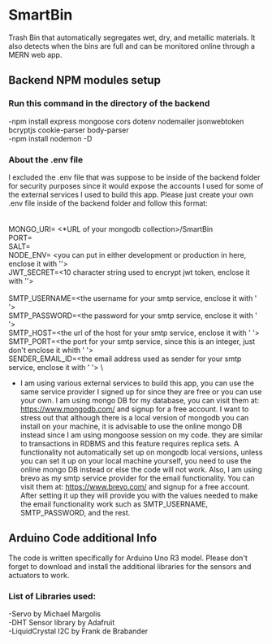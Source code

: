 # SmartBin

Trash Bin that automatically segregates wet, dry, and metallic materials. It also detects when the bins are full and can be monitored online through a MERN web app.

## Backend NPM modules setup
### Run this command in the directory of the backend
-npm install express  mongoose cors  dotenv nodemailer jsonwebtoken bcryptjs cookie-parser body-parser \
-npm install nodemon -D

### About the .env file
I excluded the .env file that was suppose to be inside of the backend folder for security purposes since it would expose the accounts I used for some of the external services I used to build this app. Please just create your own .env file inside of the backend folder and follow this format: \
\
\
MONGO_URI= <*URL of your mongodb collection>/SmartBin \
PORT= <the port where your server runs> \
SALT= <integer number used to encrypt the password> \
NODE_ENV= <you can put in either development or production in here, enclose it with ''> \
JWT_SECRET=<10 character string used to encrypt jwt token, enclose it with ''> \
\
SMTP_USERNAME=<the username for your smtp service, enclose it with '   '> \
SMTP_PASSWORD=<the password for your smtp service, enclose it with '   '> \
SMTP_HOST=<the url of the host for your smtp service, enclose it with '   '> \
SMTP_PORT=<the port for your smtp service, since this is an integer, just don't enclose it whith '   '> \
SENDER_EMAIL_ID=<the email address used as sender for your smtp service, enclose it with '   '> \

* I am using various external services to build this app, you can use the same service provider I signed up for since they are free or you can use your own. I am using mongo DB for my database, you can visit them at: https://www.mongodb.com/ and signup for a free account. I want to stress out that although there is a local version of mongodb you can install on your machine, it is advisable to use the online mongo DB instead since I am using mongoose session on my code. they are similar to transactions in RDBMS and this feature requires replica sets. A functionality not automatically set up on mongodb local versions, unless you can set it up on your local machine yourself, you need to use the online mongo DB instead or else the code will not work. Also, I am using brevo as my smtp service provider for the email functionality. You can visit them at: https://www.brevo.com/ and signup for a free account. After setting it up they will provide you with the values needed to make the email functionality work such as SMTP_USERNAME, SMTP_PASSWORD, and the rest.

## Arduino Code additional Info
The code is written specifically for Arduino Uno R3 model. Please don't forget to download and install the additional libraries for the sensors and actuators to work.
### List of Libraries used:
-Servo by Michael Margolis \
-DHT Sensor library by Adafruit \
-LiquidCrystal I2C by Frank de Brabander